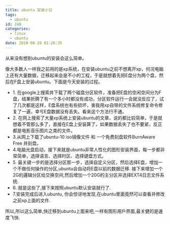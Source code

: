 ```yaml
---
title: ubuntu 安装小记
tags:
  - ubuntu
id: 248
categories:
  - linux
  - ubuntu
date: 2010-08-28 01:26:35
---
```


从来没有想到ubuntu的安装会这么简单。

像大多数人一样我之前用的是xp系统，在安装ubuntu之前不想离开xp，何况电脑上还有大量数据，迁移起来会是不小的工程，于是就想着先把E盘分为两个盘，然后在F盘上安装ubuntu。下面是今天安装的过程。

*   1\. 在google上搜索并下载了两个磁盘分区软件，准备把E盘的空闲空间分为F盘，结果折腾了有一个多小时都没有成功，分区软件运行一会就没反应了，试了几次都是这样，E盘系统也有些损坏，害我用xp自带的文件系统修复命令修复了一遍，幸亏E盘数据没有丢失。看来这个方法行不通。
*   2\. 在网上搜索了大量xp系统上安装ubuntu的文章，说的都比较简单，于是就想着不管那么多了，直接在E盘上安装算了，如果数据丢失了也不要紧，反正都是电影音乐图片之类的文件。
*   3.从网上下载了ubuntu-10 iso镜像文件 和 一个免费刻盘软件BurnAware Free 并刻盘。
*   4.电脑光盘启动，接下来就是ubuntu非常人性化的图形安装界面，每一步都非常简单，选择语言、选择时区、选择键盘方式。
*   5\. 最关键一步的是选择分区那一步，选择自定义分区，然后选择E盘，增加一个不做任何操作的分区,ubuntu会自动将E盘以前的数据迁移.  接下来增加一个2G的邏辑分区给交换空间,然后增加一个20G的主分区并选择EXT4日志文件系统.
*   6\. 就是这些了,接下来按照ubuntu默认安装就行了.
*   7.安装完成后进入ubuntu, 你会惊讶地发现,在ubuntu里面竟然可以查看并修改之前xp上面的文件.

所以,所以这么简单,快迁移到ubuntu上面来吧,一样有图形用戶界面,最关健的是速度飞快.